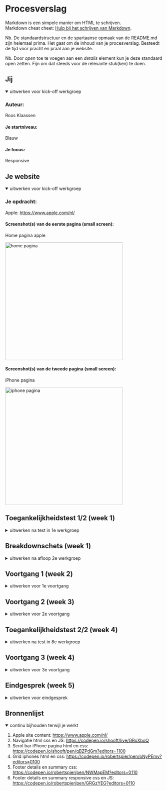 # Procesverslag
Markdown is een simpele manier om HTML te schrijven.  
Markdown cheat cheet: [Hulp bij het schrijven van Markdown](https://github.com/adam-p/markdown-here/wiki/Markdown-Cheatsheet).

Nb. De standaardstructuur en de spartaanse opmaak van de README.md zijn helemaal prima. Het gaat om de inhoud van je procesverslag. Besteedt de tijd voor pracht en praal aan je website.

Nb. Door *open* toe te voegen aan een *details* element kun je deze standaard open zetten. Fijn om dat steeds voor de relevante stuk(ken) te doen.





## Jij

<details open>
  <summary>uitwerken voor kick-off werkgroep</summary>

  ### Auteur:
  Roos Klaassen

  #### Je startniveau:
  Blauw

  #### Je focus:
  Responsive
 
</details>





## Je website

<details open>
  <summary>uitwerken voor kick-off werkgroep</summary>

  ### Je opdracht:
  Apple: https://www.apple.com/nl/

  #### Screenshot(s) van de eerste pagina (small screen): 
  <p>Home pagina apple</p> 
  <img src="images/apple_homepagina.png" width="375px" alt="home pagina">

  #### Screenshot(s) van de tweede pagina (small screen):
  <p>iPhone pagina</p>
  <img src="images/apple_iphone.png" width="375px" alt="iphone pagina">
 
</details>



## Toegankelijkheidstest 1/2 (week 1)

<details>
  <summary>uitwerken na test in 1e werkgroep</summary>

  ### Bevindingen
  Lijst met je bevindingen die in de test naar voren kwamen:

  #### Screenreader
  - Tekst wordt niet gelezen alleen interactieve elementen
  - Ineteractieve elementen wordt goed voorgelezen en wordt verteld wat je er mee kan
  - Duidelijke volgorde

  #### Muis en Toetsenbord 
  - Met de tap functie, krijgen knoppen een blauwe rand ook knoppen die al blauw zijn dit is niet duidelijk
  - Logische volgorde 
  - Iphone specificaties tabel gaat verticaal ipv horzontaal
  - Footnote is ook klikbaar door op enter te drukken


  #### Motoriek (shocks, elastiekjes)
  - Is geen obstakel, kon de website gewoon gebruiken zoals normaal


  #### Visueel (brillen, contrast, kleurenblind, dark/light). 
  - Kleurenblind, contrast blijft goed met verschillende vormen van kleurenblindheid heb ik dit getest: Ortitanapia, Protanopia, Peuteranopie
- Bril, grote tekst is nog wel leesbaar kleine tekst valt weg. Afbeeldingen zijn nog wel zichtbaar maar niet in detail. Footer is niet te lezen.

</details>



## Breakdownschets (week 1)

<details>
  <summary>uitwerken na afloop 2e werkgroep</summary>

  ### de hele pagina: 
  <img src="images/breakdownschets.jpg" width="375px" alt="breakdown van de hele pagina">

  ### scroll iphones: 
  <img src="images/Apple-scrol-iphone.jpg" width="375px" alt="apple scrol iphone">

  ### footer: 
  <img src="images/Apple-footer.jpg" width="375px" alt="apple footer">

</details>





## Voortgang 1 (week 2)

<details>
  <summary>uitwerken voor 1e voortgang</summary>

  ### Stand van zaken
  Heb deze week de HTML gemaakt voor de homepagina en heb hier ook meteen de eerste CSS voor geschreven. De breakdown schets heeft me veel geholpen om de HTML te schrijven voor de homepagina. Had wel erg moeite met de plaatjes, om die goed te zetten. Daarnaast gebruik ik nog custom properties, weet namelijk niet of dit moet.


  ### Agenda voor meeting
  samen met je groepje opstellen

  | Katrina     | Danisha         | Splinter    | Roos        |
  | ---            | ---                | ---          | ---              |
  | css selectors  | link button             | z-index    | plaatjes makkelijk positioneren en vergroten   |
  |fonts | spans | list bewerken|custom properties gebruiken?|



  ### Verslag van meeting
  - De afbeeldingen hebben om het object een groot vlak zwart of wit, het best kan ik de afbeeldingen bijsnijden zodat alleen het object op de afbeelding staat.
  - Custom properties moet ik gebruiken in mijn css. Dit doe ik door een eigenschap aan te maken in de :root. Dit doe je door -- en dan de naar waarover de eigenschap gaat. Vervolgens kan je de eignschap aanroepen met “var”.

</details>



## Voortgang 2 (week 3)

<details>
  <summary>uitwerken voor 2e voortgang</summary>

  ### Stand van zaken
  Deze week ben ik aan de gang geweest met de navigatie bar. Ik heb hier gebruik gemaakt van de huiswerk opdracht, aan de hand van deze code lukte het mij om dit om te zetten voor de Apple site. Daarnaast ben ik verder gegaan om de HTML te schrijven voor de tweede pagina. Het grid voor de 4 verschillende iphone's vond ik erg lastig om mee te beginnen. Ik heb er daarom voor gekozen om een klein deel van het grid te maken. Daarnaast liep ik vast hoe ik de footer moest maken met de uitklap functie en het lukt mij niet om de iphones te laten scrollen.


  ### Agenda voor meeting
  samen met je groepje opstellen

  | Splinter      | Danisha          | Katrina    | Roos       |
  | ---            | ---                | ---          | ---              |
  | Niet aanwezig  | hulp nodig met css             | css kort opschrijven     |details summary voor footer|
  |  |  | |scroll in css|
  |             |                 |           | scroll iphones werkt niet wat doe ik verkeert?              |


  ### Verslag van meeting
  - De student assistent heeft 1 keer voor gedaan hoe je een detail en summary maakt in HTML. Ik begreep dit en ga hier mee verder voor de gehele footer. 
  - Om de ul stond een section waardoor de section ging scrollen en niet de ul zelf. De section heb ik weg gehaald, deze was namelijk overbodig. Daarnaast heb ik een z-index: -1 moeten toevoegen anders waren de plaatjes van de li's zichtbaar in me naviagtie als je die uitklapte. De uitwerking in css:
  <img src="images/css-apple-scrol-iphone.jpg" width="375px" alt="apple scroll code css">


</details>





## Toegankelijkheidstest 2/2 (week 4)

<details>
  <summary>uitwerken na test in 8e werkgroep</summary>

  ### Bevindingen
  Lijst met je bevindingen die in de test naar voren kwamen (geef ook aan wat er verbeterd is):

  #### Screenreader
  De screenreader werkte goed, de afbeeldingen werden niet voorgelezen, maar dit lag aan de instellingen van de screenreader zelf. 


  #### Muis en Toetsenbord 
  Met de tab toets door de website heen werkte erg goed, het enige wat niet werd meegenomen is de scrollbar op de iphone pagina. Hier moeten nog linkjes van worden gemaakt, zodat ze wel tab baar zijn. De kleur van  het interactieve element wat getapt is op dat moment, is verbeterd. Eerst was dit blauw en was het niet goed te zien bij de blauwe knoppen. De rode kleur is wel goed zichtbaar dit is dus een goede verbetering.


  #### Motoriek (shocks, elastiekjes)
  Met elastiekjes om haar vingers was geen belemering.


  #### Visueel (brillen, contrast, kleurenblind, dark/light). 
  Met de wazigheidsbril is het contrast prima en de titels zijn te lezen, maar de kleine tekst niet. Het contrast is dus wel goed. Met de kleurenblindheidsbril is alles prima te lezen, alleen worden de kleuren wat geler. Dit zorgt nergens op de hele website voor problemen, het is nu goed hoe het is. 

</details>




## Voortgang 3 (week 4)

<details>
  <summary>uitwerken voor 3e voortgang</summary>

  ### Stand van zaken
  Ik ben lekker bezig om de website af te maken. Heb ervoor gekozen om het bij deze content te houden en te gaan foccussen op de content die er nu staat op de twee pagina's. Dit het ik in overleg gedaan met Robert. Deze week heb ik mij vooral bezig gehouden om zoveel mogelijk content responive te maken, zoals de footer, content blokken op de homepagina en iphone pagina en ben ik verder gegaan met het grid voor de 4 verschillende iphones. 

  ### Agenda voor meeting
  Deze week hebben we niet met het hele groepje bij elkaar gezeten, maar konden we in de les zelfstandig werken en vragen stelen aan Robert en de student-assistenten.

  | Roos        |
  | ---              |
  | footer details en summury positioneren|
  | content blokken responsive |



  ### Verslag van meeting
  - Heb hier uitendelijk voor de les zelf een oplossing voor gevonden. Ik heb dit opgelost door een @media Rule te zetten op de footer en het vervolgens in een grid gezet waardoor de verschillende blokjes footer naast elkaar en onder elkaar gingen staan.
  - Ik wist niet hoe ik de content blokken responsive kon maken, omdat aleen het plaatje naast de tekst moet komen. De tekst en het plaatje zaten samen allebei in dezelfde section waardoor ze geen eigen contener hadden om het vervolgens te flexbloxen. Hiervoor kreeg ik de tip om de section nog een keer op te delen in nog een section waarin alle tekst stond. Kijk hieronder voor de HTML die ik heb aangepast:
    <img src="images/code-blokken-responsive-html.png" width="375px" alt="code blokken responsive html">


</details>





## Eindgesprek (week 5)

<details>
  <summary>uitwerken voor eindgesprek</summary>

  ### Je uitkomst - karakteristiek screenshots:
  <img src="images/Apple-eind.jpg" width="375px" alt="uitomst opdracht FED">


  ### Dit ging goed/Heb ik geleerd: 
  Ik heb geleerd om met Media Queries te werken. Ik had hier voorheen nog niet mee gewerkt, maar dit ging eigenlijk best wel goed om zo de site responisive te maken. 

  <img src="images/Apple-responsive-footer-nav.jpg" width="375px" alt="responsive footer en navigatie">


  ### Dit was lastig/Is niet gelukt:
  Wat erg lastig was was het maken van het grid voor de 4 verschillende iphones. Ik heb een klein deel gemaakt van dit grid, de rest is mij helaas niet gelukt.

  <img src="images/Apple-nietgelukt.jpg" width="375px" alt="grid 4 iphones">
</details>





## Bronnenlijst

<details open>
  <summary>continu bijhouden terwijl je werkt</summary>

  1. Apple site content: https://www.apple.com/nl/
  2. Navigatie html css en JS:  https://codepen.io/shooft/live/GRxXboQ 
  3. Scrol bar iPhone pagina html en css:  https://codepen.io/shooft/pen/qBZPdGm?editors=1100 
  4. Grid iphones html en css: https://codepen.io/robertspier/pen/oNyPEmv?editors=0100
  5. Footer details en summary css: https://codepen.io/robertspier/pen/NWMapEM?editors=0110 
  6. Footer details en summary responsive css en JS: https://codepen.io/robertspier/pen/GRGzYEG?editors=0110

</details>